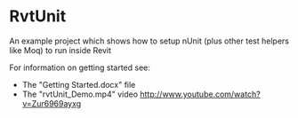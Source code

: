 RvtUnit
=======

An example project which shows how to setup nUnit (plus other test helpers like Moq) to run inside Revit

For information on getting started see:
- The "Getting Started.docx" file
- The "rvtUnit_Demo.mp4" video  http://www.youtube.com/watch?v=Zur6969ayxg
